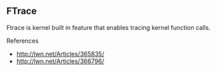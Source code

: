 ## FTrace 

Ftrace is kernel built in feature that enables tracing kernel function calls.

References

* http://lwn.net/Articles/365835/
* http://lwn.net/Articles/366796/
